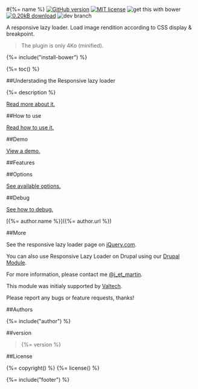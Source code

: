 #{%= name %}
[![GitHub version](https://badge.fury.io/gh/jetmartin%2Fresponsive-lazy-loader.svg)](http://badge.fury.io/gh/jetmartin%2Fresponsive-lazy-loader) [![MIT license](http://img.shields.io/badge/license-MIT%2FGPLv2-blue.svg)](https://github.com/jetmartin/responsive-lazy-loader/blob/master/LICENSE) ![get this with bower](https://img.shields.io/badge/get%20this%20with-Bower-blue.svg) [![0.20kB download](http://img.shields.io/badge/download-%2E20kB-blue.svg)](https://github.com/jetmartin/responsive-lazy-loader/archive/master.zip) ![dev branch](https://img.shields.io/badge/dev-0%2E2%2Ex-yellow.svg)

A responsive lazy loader. Load image rendition according to CSS display &amp; breakpoint.

>The plugin is only 4Ko (minified).

{%= include("install-bower") %}

{%= toc() %}

##Understading the Responsive lazy loader

{%= description %}

[Read more about it.](doc/main_frame.md)

##How to use

[Read how to use it.](doc/how_to_use.md)

##Demo

[View a demo.](http://jetmartin.github.io/responsive-lazy-loader/demo.html)

##Features

##Options

[See available options.](doc/settings.md)

##Debug

[See how to debug.](doc/debug.md)


[{%= author.name %}]({%= author.url %})

##More

See the responsive lazy loader page on [jQuery.com](http://plugins.jquery.com/responsivelazyloader).

You can also use Responsive Lazy Loader on Drupal using our [Drupal Module](https://drupal.org/sandbox/jetmartin/2158105 "See Drupal responsive lazy loader module").

For more information, please contact me [@j_et_martin](https://twitter.com/J_et_martin "Find me on twitter.").

This module was initialy supported by [Valtech](http://www.valtech.fr).

Please report any bugs or feature requests, thanks!

##Authors

{%= include("author") %}

##version
> {%= version %}

##License

{%= copyright() %} {%= license() %}

{%= include("footer") %}

